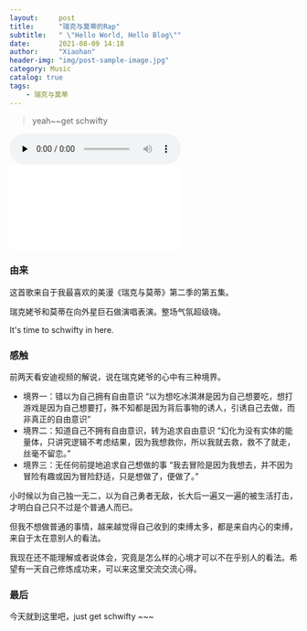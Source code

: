 ```yaml
---
layout:     post
title:      "瑞克与莫蒂的Rap"
subtitle:   " \"Hello World, Hello Blog\""
date:       2021-08-09 14:18
author:     "Xiaohan"
header-img: "img/post-sample-image.jpg"
category: Music
catalog: true
tags:
    - 瑞克与莫蒂
---
```



> yeah~~get schwifty

<audio id="audio" controls="" preload="none">
      <source id="mp3" src="mp3/schwifty.mp3">
      <embed height="50" width="100" src="horse.mp3">
</audio>



<iframe src="//player.bilibili.com/player.html?aid=800489596&bvid=BV1Xy4y1q79A&cid=260564493&page=1" scrolling="no" border="0" frameborder="no" framespacing="0" allowfullscreen="true"> </iframe>


### 由来

这首歌来自于我最喜欢的美漫《瑞克与莫蒂》第二季的第五集。

瑞克姥爷和莫蒂在向外星巨石做演唱表演。整场气氛超级嗨。

It's time to schwifty in here.


### 感触

前两天看安迪视频的解说，说在瑞克姥爷的心中有三种境界。

* 境界一：错以为自己拥有自由意识
        “以为想吃冰淇淋是因为自己想要吃，想打游戏是因为自己想要打，殊不知都是因为背后事物的诱人，引诱自己去做，而非真正的自由意识”
* 境界二：知道自己不拥有自由意识，转为追求自由意识
        “幻化为没有实体的能量体，只讲究逻辑不考虑结果，因为我想救你，所以我就去救，救不了就走，丝毫不留恋。”
* 境界三：无任何前提地追求自己想做的事
        “我去冒险是因为我想去，并不因为冒险有趣或因为冒险舒适，只是想做了，便做了。”

小时候以为自己独一无二，以为自己勇者无敌，长大后一遍又一遍的被生活打击，才明白自己只不过是个普通人而已。

但我不想做普通的事情，越来越觉得自己收到的束缚太多，都是来自内心的束缚，来自于太在意别人的看法。

我现在还不能理解或者说体会，究竟是怎么样的心境才可以不在乎别人的看法。希望有一天自己修炼成功来，可以来这里交流交流心得。

### 最后

今天就到这里吧，just get schwifty ~~~